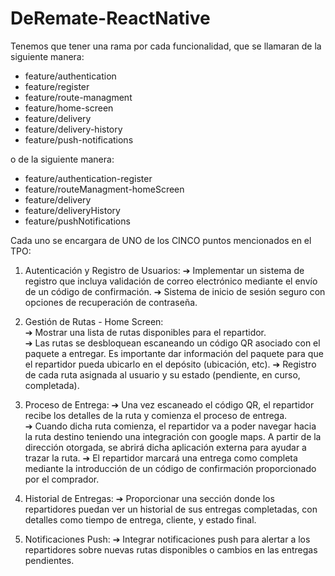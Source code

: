 # DeRemate-ReactNative

Tenemos que tener una rama por cada funcionalidad, que se llamaran de la siguiente manera:
- feature/authentication
- feature/register
- feature/route-managment
- feature/home-screen
- feature/delivery
- feature/delivery-history
- feature/push-notifications

o de la siguiente manera:
- feature/authentication-register
- feature/routeManagment-homeScreen
- feature/delivery
- feature/deliveryHistory
- feature/pushNotifications

Cada uno se encargara de UNO de los CINCO puntos mencionados en el TPO:

1. Autenticación y Registro de Usuarios: 
➔ Implementar un sistema de registro que incluya validación de correo electrónico 
mediante el envío de un código de confirmación. 
➔ Sistema de inicio de sesión seguro con opciones de recuperación de contraseña. 

2. Gestión de Rutas - Home Screen:  
➔ Mostrar una lista de rutas disponibles para el repartidor.  
➔ Las rutas se desbloquean escaneando un código QR asociado con el paquete a 
entregar. Es importante dar información del paquete para que el repartidor pueda 
ubicarlo en el depósito (ubicación, etc). 
➔ Registro de cada ruta asignada al usuario y su estado (pendiente, en curso, 
completada). 

3. Proceso de Entrega: 
➔ Una vez escaneado el código QR, el repartidor recibe los detalles de la ruta y 
comienza el proceso de entrega.  
➔ Cuando dicha ruta comienza, el repartidor va a poder navegar hacia la ruta destino 
teniendo una integración con google maps. A partir de la dirección otorgada, se 
abrirá dicha aplicación externa para ayudar a trazar la ruta. 
➔ El repartidor marcará una entrega como completa mediante la introducción de un 
código de confirmación proporcionado por el comprador. 

4. Historial de Entregas: 
➔ Proporcionar una sección donde los repartidores puedan ver un historial de sus 
entregas completadas, con detalles como tiempo de entrega, cliente, y estado final. 

5. Notificaciones Push: 
➔ Integrar notificaciones push para alertar a los repartidores sobre nuevas rutas 
disponibles o cambios en las entregas pendientes.
